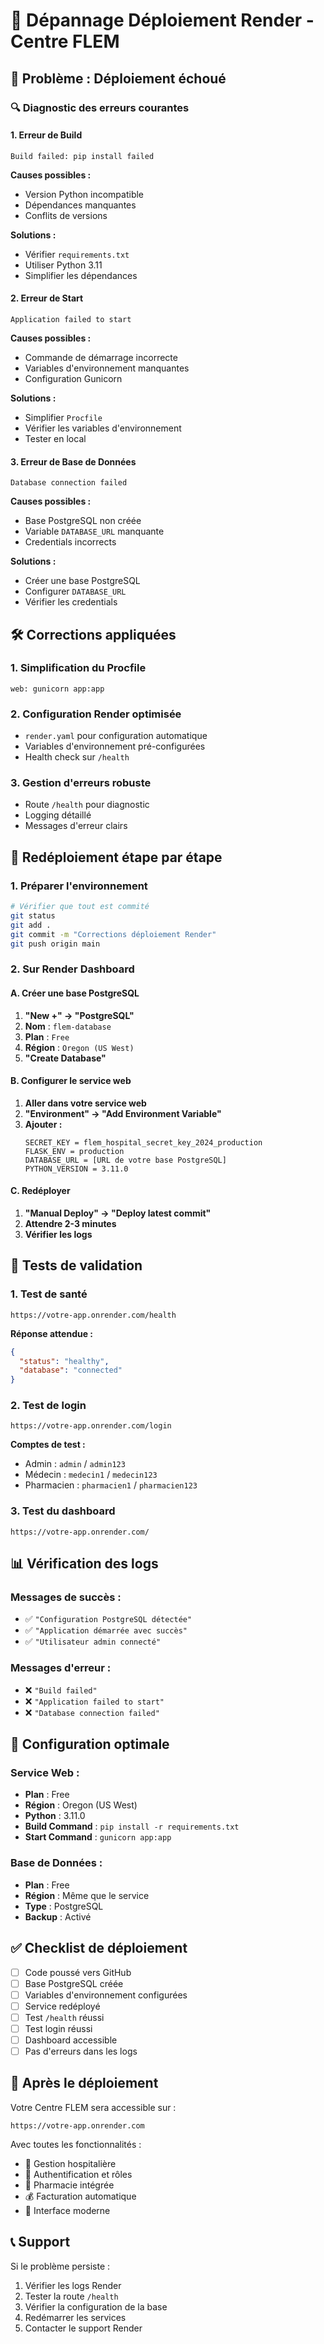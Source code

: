 # 🔧 Dépannage Déploiement Render - Centre FLEM

## 🚨 Problème : Déploiement échoué

### 🔍 Diagnostic des erreurs courantes

#### 1. **Erreur de Build**
```
Build failed: pip install failed
```
**Causes possibles :**
- Version Python incompatible
- Dépendances manquantes
- Conflits de versions

**Solutions :**
- Vérifier `requirements.txt`
- Utiliser Python 3.11
- Simplifier les dépendances

#### 2. **Erreur de Start**
```
Application failed to start
```
**Causes possibles :**
- Commande de démarrage incorrecte
- Variables d'environnement manquantes
- Configuration Gunicorn

**Solutions :**
- Simplifier `Procfile`
- Vérifier les variables d'environnement
- Tester en local

#### 3. **Erreur de Base de Données**
```
Database connection failed
```
**Causes possibles :**
- Base PostgreSQL non créée
- Variable `DATABASE_URL` manquante
- Credentials incorrects

**Solutions :**
- Créer une base PostgreSQL
- Configurer `DATABASE_URL`
- Vérifier les credentials

## 🛠️ Corrections appliquées

### 1. **Simplification du Procfile**
```
web: gunicorn app:app
```

### 2. **Configuration Render optimisée**
- `render.yaml` pour configuration automatique
- Variables d'environnement pré-configurées
- Health check sur `/health`

### 3. **Gestion d'erreurs robuste**
- Route `/health` pour diagnostic
- Logging détaillé
- Messages d'erreur clairs

## 🚀 Redéploiement étape par étape

### 1. **Préparer l'environnement**
```bash
# Vérifier que tout est commité
git status
git add .
git commit -m "Corrections déploiement Render"
git push origin main
```

### 2. **Sur Render Dashboard**

#### A. Créer une base PostgreSQL
1. **"New +" → "PostgreSQL"**
2. **Nom** : `flem-database`
3. **Plan** : `Free`
4. **Région** : `Oregon (US West)`
5. **"Create Database"**

#### B. Configurer le service web
1. **Aller dans votre service web**
2. **"Environment" → "Add Environment Variable"**
3. **Ajouter :**
   ```
   SECRET_KEY = flem_hospital_secret_key_2024_production
   FLASK_ENV = production
   DATABASE_URL = [URL de votre base PostgreSQL]
   PYTHON_VERSION = 3.11.0
   ```

#### C. Redéployer
1. **"Manual Deploy" → "Deploy latest commit"**
2. **Attendre 2-3 minutes**
3. **Vérifier les logs**

## 🧪 Tests de validation

### 1. **Test de santé**
```
https://votre-app.onrender.com/health
```
**Réponse attendue :**
```json
{
  "status": "healthy",
  "database": "connected"
}
```

### 2. **Test de login**
```
https://votre-app.onrender.com/login
```
**Comptes de test :**
- Admin : `admin` / `admin123`
- Médecin : `medecin1` / `medecin123`
- Pharmacien : `pharmacien1` / `pharmacien123`

### 3. **Test du dashboard**
```
https://votre-app.onrender.com/
```

## 📊 Vérification des logs

### Messages de succès :
- ✅ `"Configuration PostgreSQL détectée"`
- ✅ `"Application démarrée avec succès"`
- ✅ `"Utilisateur admin connecté"`

### Messages d'erreur :
- ❌ `"Build failed"`
- ❌ `"Application failed to start"`
- ❌ `"Database connection failed"`

## 🎯 Configuration optimale

### Service Web :
- **Plan** : Free
- **Région** : Oregon (US West)
- **Python** : 3.11.0
- **Build Command** : `pip install -r requirements.txt`
- **Start Command** : `gunicorn app:app`

### Base de Données :
- **Plan** : Free
- **Région** : Même que le service
- **Type** : PostgreSQL
- **Backup** : Activé

## ✅ Checklist de déploiement

- [ ] Code poussé vers GitHub
- [ ] Base PostgreSQL créée
- [ ] Variables d'environnement configurées
- [ ] Service redéployé
- [ ] Test `/health` réussi
- [ ] Test login réussi
- [ ] Dashboard accessible
- [ ] Pas d'erreurs dans les logs

## 🚀 Après le déploiement

Votre Centre FLEM sera accessible sur :
```
https://votre-app.onrender.com
```

Avec toutes les fonctionnalités :
- 🏥 Gestion hospitalière
- 👥 Authentification et rôles
- 💊 Pharmacie intégrée
- 💰 Facturation automatique
- 📱 Interface moderne

## 📞 Support

Si le problème persiste :
1. Vérifier les logs Render
2. Tester la route `/health`
3. Vérifier la configuration de la base
4. Redémarrer les services
5. Contacter le support Render
